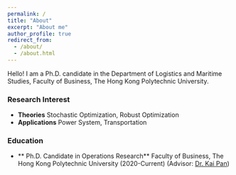 ```yaml
---
permalink: /
title: "About"
excerpt: "About me"
author_profile: true
redirect_from: 
  - /about/
  - /about.html
---
```


Hello! I am a Ph.D. candidate in the Department of Logistics and Maritime Studies, Faculty of Business, The Hong Kong Polytechnic University.

### Research Interest

* **Theories**
Stochastic Optimization, Robust Optimization
* **Applications**
Power System, Transportation

### Education
* ** Ph.D. Candidate in Operations Research**
Faculty of Business, The Hong Kong Polytechnic University (2020-Current) (Advisor: [Dr. Kai Pan](https://sites.google.com/view/kaipanuf/home))
